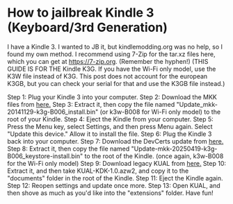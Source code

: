 # How to jailbreak Kindle 3 (Keyboard/3rd Generation)
I have a Kindle 3. I wanted to JB it, but kindlemodding.org was no help, so I found my own method.
I recommend using 7-Zip for the tar.xz files here, which you can get at https://7-zip.org. (Remember the hyphen!)
(THIS GUIDE IS FOR THE Kindle K3G. If you have the Wi-Fi only model, use the K3W file instead of K3G. This post does not account for the european K3GB, but you can check your serial for that and use the K3GB file instead.)

Step 1: Plug your Kindle 3 into your computer.
Step 2: Download the MKK files from [here.](https://storage.gra.cloud.ovh.net/v1/AUTH_2ac4bfee353948ec8ea7fd1710574097/mr-public/Touch/kindle-mkk-20141129-r18833.tar.xz)
Step 3: Extract it, then copy the file named "Update_mkk-20141129-k3g-B006_install.bin" (or k3w-B008 for Wi-Fi only model) to the root of your Kindle.
Step 4: Eject the Kindle from your computer.
Step 5: Press the Menu key, select Settings, and then press Menu again. Select "Update this device." Allow it to install the file.
Step 6: Plug the Kindle 3 back into your computer.
Step 7: Download the DevCerts update from [here.](https://www.mobileread.com/forums/attachment.php?attachmentid=215127&d=1745098511)
Step 8: Extract it, then copy the file named "Update-mkk-20250419-k3g-B006_keystore-install.bin" to the root of the Kindle. (once again, k3w-B008 for the Wi-Fi only model)
Step 9: Download legacy KUAL from [here.](https://storage.gra.cloud.ovh.net/v1/AUTH_2ac4bfee353948ec8ea7fd1710574097/mr-public/KUAL/KUAL-v2.7.37-gfcb45b5-20250419.tar.xz)
Step 10: Extract it, and then take KUAL-KDK-1.0.azw2, and copy it to the "documents" folder in the root of the Kindle.
Step 11: Eject the Kindle again.
Step 12: Reopen settings and update once more.
Step 13: Open KUAL, and then shove as much as you'd like into the "extensions" folder. Have fun!
